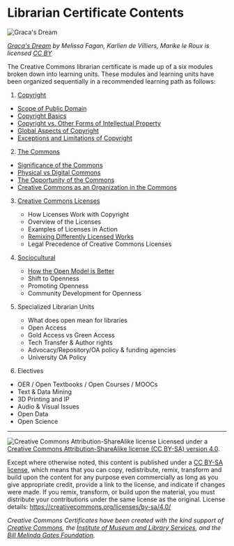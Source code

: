 # Librarian Certificate Contents

![Graca's Dream](https://github.com/creativecommons/cc-cert-lib/blob/master/images/bookdash.jpg)

*[Graca's Dream](http://bookdash.github.io/bookdash-books/gracas-dream/en/) by Melissa Fagan, Karlien de Villiers, Marike le Roux is licensed [CC BY](https://creativecommons.org/licenses/by/4.0/)*

The Creative Commons librarian certificate is made up of a six modules broken down into learning units. These modules and learning units have been organized sequentially in a recommended learning path as follows:


1. 	[Copyright](copyright/index.md)
  * [Scope of Public Domain](copyright/public-domain.md)
  * [Copyright Basics](copyright/basics.md)
  * [Copyright vs. Other Forms of Intellectual Property](copyright/other-ip.md)
  * [Global Aspects of Copyright](copyright/global.md)
  * [Exceptions and Limitations of Copyright](copyright/exceptions-limitations.md)

2. [The Commons](commons/index.md)
  * [Significance of the Commons](commons/significance.md)
  * [Physical vs Digital Commons](commons/physical-digital.md)
  * [The Opportunity of the Commons](commons/opportunity.md)
  * [Creative Commons as an Organization in the Commons](commons/creative-commons.md)

3. [Creative Commons Licenses](licenses/index.md)
   * How Licenses Work with Copyright
   * Overview of the Licenses
   * Examples of Licenses in Action
   * [Remixing Differently Licensed Works](licenses/remixed.md)
   * Legal Precedence of Creative Commons Licenses
   
4. [Sociocultural](sociocultural/index.md)
   * [How the Open Model is Better](sociocultural/open-better.md)
   * Shift to Openness
   * Promoting Openness
   * Community Development for Openness
      
5. Specialized Librarian Units
   * What does open mean for libraries 
   * Open Access 
   * Gold Access vs Green Access 
   * Tech Transfer & Author rights
   * Advocacy/Repository/OA policy & funding agencies 
   * University OA Policy
6. Electives
  * OER / Open Textbooks / Open Courses / MOOCs
  * Text & Data Mining
  * 3D Printing and IP
  * Audio & Visual Issues
  * Open Data
  * Open Science
----

![Creative Commons Attribution-ShareAlike license](https://github.com/creativecommons/cc-cert-lib/blob/master/images/cc-by-sa-88x31.png "CC BY-SA")
Licensed under a [Creative Commons Attribution-ShareAlike license (CC BY-SA) version 4.0](https://creativecommons.org/licenses/by-sa/4.0/).

Except where otherwise noted, this content is published under a [CC BY-SA license](https://creativecommons.org/licenses/by-sa/4.0/), which means that you can copy, redistribute, remix, transform and build upon the content for any purpose even commercially as long as you give appropriate credit, provide a link to the license, and indicate if changes were made. If you remix, transform, or build upon the material, you must distribute your contributions under the same license as the original.
License details: https://creativecommons.org/licenses/by-sa/4.0/

*Creative Commons Certificates have been created with the kind support of [Creative Commons](http://creativecommons.org/), the [Institute of Museum and Library Services](https://www.imls.gov/), and the [Bill  Melinda Gates Foundation](http://www.gatesfoundation.org/).*